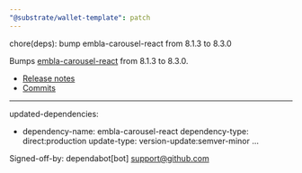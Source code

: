 ```yaml
---
"@substrate/wallet-template": patch
---
```


chore(deps): bump embla-carousel-react from 8.1.3 to 8.3.0

Bumps [embla-carousel-react](https://github.com/davidjerleke/embla-carousel) from 8.1.3 to 8.3.0.
- [Release notes](https://github.com/davidjerleke/embla-carousel/releases)
- [Commits](https://github.com/davidjerleke/embla-carousel/compare/v8.1.3...v8.3.0)

---
updated-dependencies:
- dependency-name: embla-carousel-react
  dependency-type: direct:production
  update-type: version-update:semver-minor
...

Signed-off-by: dependabot[bot] <support@github.com>
